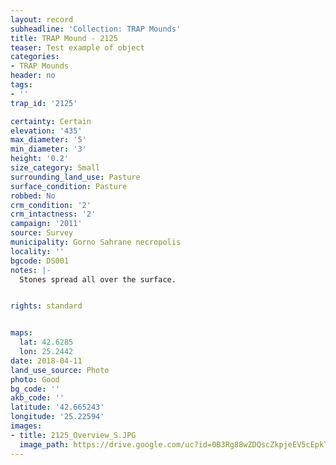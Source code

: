 ```yaml
---
layout: record
subheadline: 'Collection: TRAP Mounds'
title: TRAP Mound - 2125
teaser: Test example of object
categories:
- TRAP Mounds
header: no
tags:
- ''
trap_id: '2125'

certainty: Certain
elevation: '435'
max_diameter: '5'
min_diameter: '3'
height: '0.2'
size_category: Small
surrounding_land_use: Pasture
surface_condition: Pasture
robbed: No
crm_condition: '2'
crm_intactness: '2'
campaign: '2011'
source: Survey
municipality: Gorno Sahrane necropolis
locality: ''
bgcode: DS001
notes: |-
  Stones spread all over the surface.


rights: standard


maps:
  lat: 42.6285
  lon: 25.2442
date: 2018-04-11
land_use_source: Photo
photo: Good
bg_code: ''
akb_code: ''
latitude: '42.665243'
longitude: '25.22594'
images:
- title: 2125_Overview_S.JPG
  image_path: https://drive.google.com/uc?id=0B3Rg88wZDQscZkpjeEV5cEpkTjg
---
```


